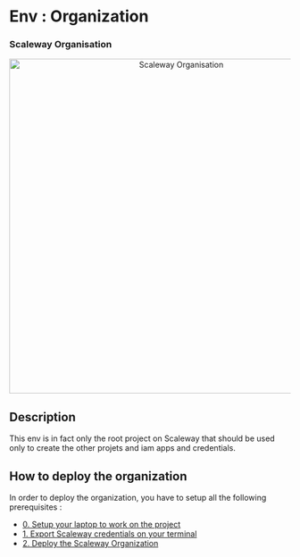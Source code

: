 # Env : Organization

### Scaleway Organisation
<p align="center">
  <img src="../../docs/schemas/scaleway-organisation.drawio.png"
       width="600"
       alt="Scaleway Organisation"/>
</p>

## Description

This env is in fact only the root project on Scaleway that should be used only to create the other projets and iam apps and credentials.

## How to deploy the organization

In order to deploy the organization, you have to setup all the following prerequisites :

- [0. Setup your laptop to work on the project](../../docs/0_setup_laptop_to_work_on_the_project.md)
- [1. Export Scaleway credentials on your terminal](../../docs/1_setup_scaleway_credentials_on_terminal.md)
- [2. Deploy the Scaleway Organization](../../docs/2_deploy_organization.md)
